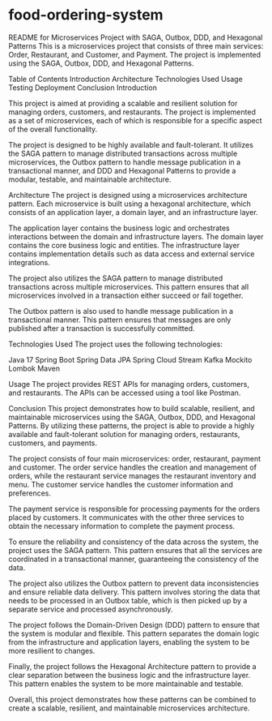 # food-ordering-system
README for Microservices Project with SAGA, Outbox, DDD, and Hexagonal Patterns
This is a microservices project that consists of three main services: Order, Restaurant, and Customer, and Payment. The project is implemented using the SAGA, Outbox, DDD, and Hexagonal Patterns.

Table of Contents
Introduction
Architecture
Technologies Used
Usage
Testing
Deployment
Conclusion
Introduction

This project is aimed at providing a scalable and resilient solution for managing orders, customers, and restaurants. 
The project is implemented as a set of microservices, each of which is responsible for a specific aspect of the overall functionality.

The project is designed to be highly available and fault-tolerant. It utilizes the SAGA pattern to manage distributed transactions across multiple microservices, the Outbox pattern to handle message publication in a transactional manner, and DDD and Hexagonal Patterns to provide a modular, testable, and maintainable architecture.

Architecture
The project is designed using a microservices architecture pattern. Each microservice is built using a hexagonal architecture,
which consists of an application layer, a domain layer, and an infrastructure layer.

The application layer contains the business logic and orchestrates interactions between the domain and infrastructure layers.
The domain layer contains the core business logic and entities.
The infrastructure layer contains implementation details such as data access and external service integrations.

The project also utilizes the SAGA pattern to manage distributed transactions across multiple microservices. 
This pattern ensures that all microservices involved in a transaction either succeed or fail together.

The Outbox pattern is also used to handle message publication in a transactional manner.
This pattern ensures that messages are only published after a transaction is successfully committed.

Technologies Used
The project uses the following technologies:

Java 17
Spring Boot
Spring Data JPA
Spring Cloud Stream
Kafka
Mockito
Lombok
Maven

Usage
The project provides REST APIs for managing orders, customers, and restaurants.
The APIs can be accessed using a tool like Postman.

Conclusion
This project demonstrates how to build scalable, resilient, and maintainable microservices using the SAGA, Outbox, DDD,
and Hexagonal Patterns. By utilizing these patterns, the project is able to provide a highly available and fault-tolerant solution for managing
orders, restaurants, customers, and payments.

The project consists of four main microservices: order, restaurant, payment and customer. 
The order service handles the creation and management of orders,
while the restaurant service manages the restaurant inventory and menu. 
The customer service handles the customer information and preferences.

The payment service is responsible for processing payments for the orders placed by customers. 
It communicates with the other three services to obtain the necessary information to complete the payment process.

To ensure the reliability and consistency of the data across the system, the project uses the SAGA pattern. 
This pattern ensures that all the services are coordinated in a transactional manner, guaranteeing the consistency of the data.

The project also utilizes the Outbox pattern to prevent data inconsistencies and ensure reliable data delivery. 
This pattern involves storing the data that needs to be processed in an Outbox table,
which is then picked up by a separate service and processed asynchronously.

The project follows the Domain-Driven Design (DDD) pattern to ensure that the system is modular and flexible.
This pattern separates the domain logic from the infrastructure and application layers, enabling the system to be more resilient to changes.

Finally, the project follows the Hexagonal Architecture pattern to provide a clear separation between the business logic and the infrastructure layer.
This pattern enables the system to be more maintainable and testable.

Overall, this project demonstrates how these patterns can be combined to create a scalable, resilient, and maintainable microservices architecture.
